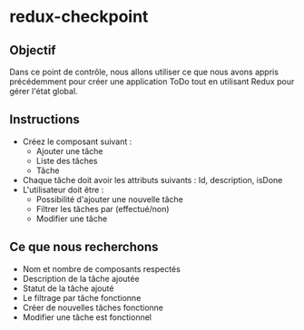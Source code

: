 # redux-checkpoint

## Objectif

Dans ce point de contrôle, nous allons utiliser ce que nous avons appris précédemment pour créer une application ToDo tout en utilisant Redux pour gérer l'état global.

## Instructions

- Créez le composant suivant :
    - Ajouter une tâche
    - Liste des tâches
    - Tâche
- Chaque tâche doit avoir les attributs suivants : Id, description, isDone
- L'utilisateur doit être :
    - Possibilité d'ajouter une nouvelle tâche
    - Filtrer les tâches par (effectué/non)
    - Modifier une tâche

## Ce que nous recherchons
- Nom et nombre de composants respectés
- Description de la tâche ajoutée
- Statut de la tâche ajouté
- Le filtrage par tâche fonctionne
- Créer de nouvelles tâches fonctionne
- Modifier une tâche est fonctionnel
